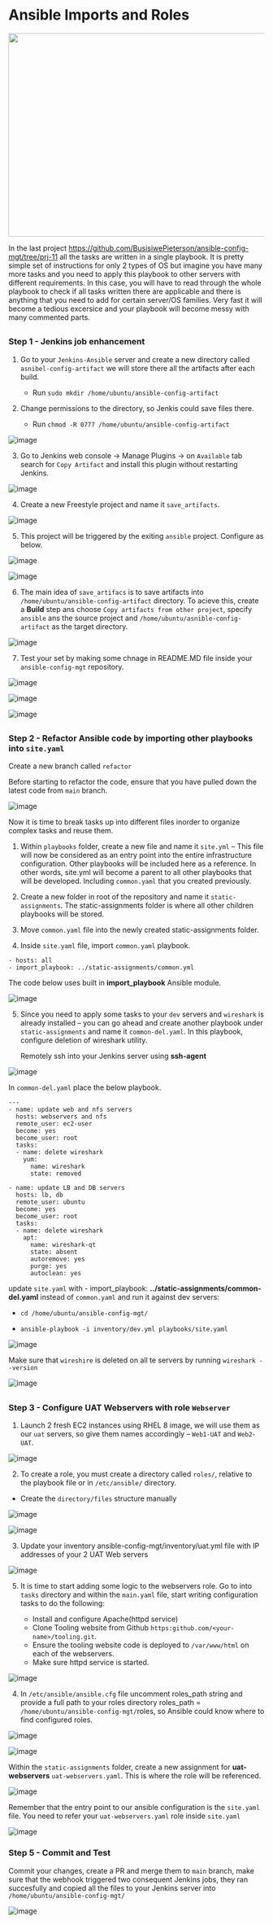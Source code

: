 # Ansible Imports and Roles


<img src="Images/Screenshot_0.jpeg" width="900" height="400">


In the last project https://github.com/BusisiwePieterson/ansible-config-mgt/tree/prj-11 all the tasks are written in a single playbook. It is pretty simple set of instructions for only 2 types of OS but imagine you have many more tasks and you need to apply this playbook to other servers with different requirements. In this case, you will have to read through the whole playbook to check if all tasks written there are applicable and there is anything that you need to add for certain server/OS families. Very fast it will become a tedious excersice and your playbook will become messy with many commented parts.

##
### Step 1 - Jenkins job enhancement
1. Go to your `Jenkins-Ansible` server and create a new directory called `asnibel-config-artifact` we will store there all the artifacts after each build.
    - Run `sudo mkdir /home/ubuntu/ansible-config-artifact`

2. Change permissions to the directory, so Jenkis could save files there. 
   - Run `chmod -R 0777 /home/ubuntu/ansible-config-artifact`

![image](Images/Screenshot_1a.png)

3. Go to Jenkins web console -> Manage Plugins -> on `Available` tab search for `Copy Artifact` and install this plugin without restarting Jenkins.


![image](Images/Screenshot_1.png)

4. Create a new Freestyle project and name it `save_artifacts`.


![image](Images/Screenshot_3.png)

5. This project will be triggered by the exiting `ansible` project. Configure as below.

![image](Images/Screenshot_4.png)

![image](Images/Screenshot_5.png)

6. The main idea of `save_artifacs` is to save artifacts into `/home/ubuntu/ansible-config-artifact` directory. To acieve this, create a **Build** step ans choose `Copy artifacts from other project`, specify `ansible` ans the source project and `/home/ubuntu/asnible-config-artifact` as the target directory.

![image](Images/Screenshot_6.png)

7. Test your set by making some chnage in README.MD file inside your `ansible-config-mgt` repository.

![image](Images/Screenshot_7.png)



![image](Images/Screenshot_8.png)


![image](Images/Screenshot_9.png)


##

### Step 2 - Refactor Ansible code by importing other playbooks into `site.yaml`

Create a new branch called `refactor`

Before starting to refactor the code, ensure that you have pulled down the latest code from `main` branch.

![image](Images/Screenshot_11.png)

Now it is time to break tasks up into different files inorder to organize complex tasks and reuse them. 


1. Within `playbooks` folder, create a new file and name it `site.yml` – This file will now be considered as an entry point into the entire infrastructure configuration. Other playbooks will be included here as a reference. In other words, site.yml will become a parent to all other playbooks that will be developed. Including `common.yaml` that you created previously.

2. Create a new folder in root of the repository and name it `static-assignments`. The static-assignments folder is where all other children playbooks will be stored. 

3. Move `common.yaml` file into the newly created static-assignments folder.

4. Inside `site.yaml` file, import `common.yaml` playbook.

```---
- hosts: all
- import_playbook: ../static-assignments/common.yml

```

The code below uses built in **import_playbook** Ansible module.

![image](Images/Screenshot_18a.png)

5. Since you need to apply some tasks to your `dev` servers and `wireshark` is already installed – you can go ahead and create another playbook under `static-assignments` and name it `common-del.yaml`. In this playbook, configure deletion of wireshark utility.

    Remotely ssh into your Jenkins server using **ssh-agent**

![image](Images/Screenshot_12.png)

   In `common-del.yaml` place the below playbook.

```
---
- name: update web and nfs servers
  hosts: webservers and nfs
  remote_user: ec2-user
  become: yes
  become_user: root
  tasks:
  - name: delete wireshark
    yum:
      name: wireshark
      state: removed

- name: update LB and DB servers
  hosts: lb, db 
  remote_user: ubuntu
  become: yes
  become_user: root
  tasks:
  - name: delete wireshark
    apt:
      name: wireshark-qt
      state: absent
      autoremove: yes
      purge: yes
      autoclean: yes
```
update `site.yaml` with - import_playbook: **../static-assignments/common-del.yaml** instead of `common.yaml` and run it against dev servers:

   - `cd /home/ubuntu/ansible-config-mgt/`

   - `ansible-playbook -i inventory/dev.yml playbooks/site.yaml`


![image](Images/Screenshot_14.png)

Make sure that `wireshire` is deleted on all te servers by running `wireshark --version`

![image](Images/Screenshot_15.png)

##

### Step 3 - Configure UAT Webservers with role `Webserver`

1. Launch 2 fresh EC2 instances using RHEL 8 image, we will use them as our `uat` servers, so give them names accordingly – `Web1-UAT` and `Web2-UAT`.

![image](Images/Screenshot_24.png)

2. To create a role, you must create a directory called `roles/`, relative to the playbook file or in `/etc/ansible/` directory.

  - Create the `directory/files` structure manually

![image](Images/Screenshot_16.png)


![image](Images/Screenshot_17.png)


3. Update your inventory ansible-config-mgt/inventory/uat.yml file with IP addresses of your 2 UAT Web servers

![image](Images/Screenshot_18.png)

5. It is time to start adding some logic to the webservers role. Go to into `tasks` directory and within the `main.yaml` file, start writing configuration tasks to do the following:

   - Install and configure Apache(httpd service)
   - Clone Tooling website from Github `https:github.com/<your-name>/tooling.git`.
   - Ensure the tooling website code is deployed to `/var/www/html` on each of the webservers.
   - Make sure httpd service is started.

![image](Images/Screenshot_21.png)

4. In `/etc/ansible/ansible.cfg` file uncomment roles_path string and provide a full path to your roles directory roles_path = `/home/ubuntu/ansible-config-mgt/`roles, so Ansible could know where to find configured roles.

![image](Images/Screenshot_19.png)


![image](Images/Screenshot_20.png)

Within the `static-assignments` folder, create a new assignment for **uat-webservers** `uat-webservers.yaml`. This is where the role will be referenced.

![image](Images/Screenshot_26.png)

Remember that the entry point to our ansible configuration is the `site.yaml` file. You need to refer your `uat-webservers.yaml` role inside `site.yaml`


![image](Images/Screenshot_22.png)

### Step 5 - Commit and Test

Commit your changes, create a PR and merge them to `main` branch, make sure that the webhook triggered two consequent Jenkins jobs, they ran succesfully and copied all the files to your Jenkins server into `/home/ubuntu/ansible-config-mgt/`


![image](Images/Screenshot_23.png)







